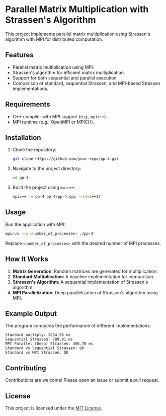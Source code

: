 # Parallel Matrix Multiplication with Strassen's Algorithm

This project implements parallel matrix multiplication using Strassen's algorithm with MPI for distributed computation.

## Features

- Parallel matrix multiplication using MPI.
- Strassen's algorithm for efficient matrix multiplication.
- Support for both sequential and parallel execution.
- Comparison of standard, sequential Strassen, and MPI-based Strassen implementations.

## Requirements

- C++ compiler with MPI support (e.g., `mpic++`).
- MPI runtime (e.g., OpenMPI or MPICH).

## Installation

1. Clone the repository:
   ```bash
   git clone https://github.com/your-repo/pp-4.git
   ```
2. Navigate to the project directory:
   ```bash
   cd pp-4
   ```
3. Build the project using `mpic++`:
   ```bash
   mpic++ -o pp-4 pp-4/pp-4.cpp -std=c++17
   ```

## Usage

Run the application with MPI:
```bash
mpirun -np <number_of_processes> ./pp-4
```

Replace `<number_of_processes>` with the desired number of MPI processes.

## How It Works

1. **Matrix Generation**: Random matrices are generated for multiplication.
2. **Standard Multiplication**: A baseline implementation for comparison.
3. **Strassen's Algorithm**: A sequential implementation of Strassen's algorithm.
4. **MPI Parallelization**: Deep parallelization of Strassen's algorithm using MPI.

## Example Output

The program compares the performance of different implementations:
```
Standard multiply: 1234.56 ms
Sequential Strassen: 789.01 ms
MPI Parallel (Deep) Strassen: 456.78 ms
Standard vs Sequential Strassen: OK
Standard vs MPI Strassen: OK
```

## Contributing

Contributions are welcome! Please open an issue or submit a pull request.

## License

This project is licensed under the [MIT License](LICENSE).